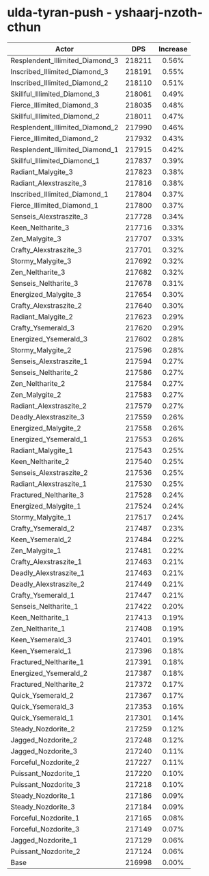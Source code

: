 # ulda-tyran-push - yshaarj-nzoth-cthun
| Actor | DPS | Increase |
|---|:---:|:---:|
|Resplendent_Illimited_Diamond_3|218211|0.56%|
|Inscribed_Illimited_Diamond_3|218191|0.55%|
|Inscribed_Illimited_Diamond_2|218110|0.51%|
|Skillful_Illimited_Diamond_3|218061|0.49%|
|Fierce_Illimited_Diamond_3|218035|0.48%|
|Skillful_Illimited_Diamond_2|218011|0.47%|
|Resplendent_Illimited_Diamond_2|217990|0.46%|
|Fierce_Illimited_Diamond_2|217932|0.43%|
|Resplendent_Illimited_Diamond_1|217915|0.42%|
|Skillful_Illimited_Diamond_1|217837|0.39%|
|Radiant_Malygite_3|217823|0.38%|
|Radiant_Alexstraszite_3|217816|0.38%|
|Inscribed_Illimited_Diamond_1|217804|0.37%|
|Fierce_Illimited_Diamond_1|217800|0.37%|
|Senseis_Alexstraszite_3|217728|0.34%|
|Keen_Neltharite_3|217716|0.33%|
|Zen_Malygite_3|217707|0.33%|
|Crafty_Alexstraszite_3|217701|0.32%|
|Stormy_Malygite_3|217692|0.32%|
|Zen_Neltharite_3|217682|0.32%|
|Senseis_Neltharite_3|217678|0.31%|
|Energized_Malygite_3|217654|0.30%|
|Crafty_Alexstraszite_2|217640|0.30%|
|Radiant_Malygite_2|217623|0.29%|
|Crafty_Ysemerald_3|217620|0.29%|
|Energized_Ysemerald_3|217602|0.28%|
|Stormy_Malygite_2|217596|0.28%|
|Senseis_Alexstraszite_1|217594|0.27%|
|Senseis_Neltharite_2|217586|0.27%|
|Zen_Neltharite_2|217584|0.27%|
|Zen_Malygite_2|217583|0.27%|
|Radiant_Alexstraszite_2|217579|0.27%|
|Deadly_Alexstraszite_3|217559|0.26%|
|Energized_Malygite_2|217558|0.26%|
|Energized_Ysemerald_1|217553|0.26%|
|Radiant_Malygite_1|217543|0.25%|
|Keen_Neltharite_2|217540|0.25%|
|Senseis_Alexstraszite_2|217536|0.25%|
|Radiant_Alexstraszite_1|217530|0.25%|
|Fractured_Neltharite_3|217528|0.24%|
|Energized_Malygite_1|217524|0.24%|
|Stormy_Malygite_1|217517|0.24%|
|Crafty_Ysemerald_2|217487|0.23%|
|Keen_Ysemerald_2|217484|0.22%|
|Zen_Malygite_1|217481|0.22%|
|Crafty_Alexstraszite_1|217463|0.21%|
|Deadly_Alexstraszite_1|217463|0.21%|
|Deadly_Alexstraszite_2|217449|0.21%|
|Crafty_Ysemerald_1|217447|0.21%|
|Senseis_Neltharite_1|217422|0.20%|
|Keen_Neltharite_1|217413|0.19%|
|Zen_Neltharite_1|217408|0.19%|
|Keen_Ysemerald_3|217401|0.19%|
|Keen_Ysemerald_1|217396|0.18%|
|Fractured_Neltharite_1|217391|0.18%|
|Energized_Ysemerald_2|217387|0.18%|
|Fractured_Neltharite_2|217372|0.17%|
|Quick_Ysemerald_2|217367|0.17%|
|Quick_Ysemerald_3|217353|0.16%|
|Quick_Ysemerald_1|217301|0.14%|
|Steady_Nozdorite_2|217259|0.12%|
|Jagged_Nozdorite_2|217248|0.12%|
|Jagged_Nozdorite_3|217240|0.11%|
|Forceful_Nozdorite_2|217227|0.11%|
|Puissant_Nozdorite_1|217220|0.10%|
|Puissant_Nozdorite_3|217218|0.10%|
|Steady_Nozdorite_1|217186|0.09%|
|Steady_Nozdorite_3|217184|0.09%|
|Forceful_Nozdorite_1|217165|0.08%|
|Forceful_Nozdorite_3|217149|0.07%|
|Jagged_Nozdorite_1|217129|0.06%|
|Puissant_Nozdorite_2|217124|0.06%|
|Base|216998|0.00%|
